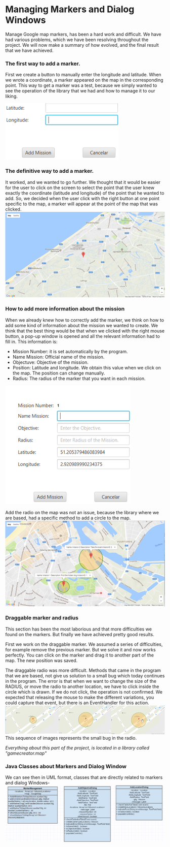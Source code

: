 # **Managing Markers and Dialog Windows**

Manage Google map markers, has been a hard work and difficult. We have had various problems, which we have been resolving throughout the project. We will now make a summary of how evolved, and the final result that we have achieved.

### The first way to add a marker.

First we create a button to manually enter the longitude and latitude.  When we wrote a coordinate,  a marker appeared on the map in the corresponding point. This way to get a marker was a test, because we simply wanted to see the operation of the library that we had  and how to manage it to our liking.

![](/assets/LocationAndLongitude.png)

### The definitive way to add a marker.

It worked, and we wanted to go further. We thought that it would be easier for the user to click on the screen to select the point that the user knew exactly the coordinate \(latitude and longitude\) of the point that he wanted to add. So, we decided when the user click with the right button at one point specific to the map, a marker will appear at the point of the map that was clicked.![](/assets/mapMarker1.png)

### How to add more information about the mission

When we already knew how to correctly add the marker, we think on how to add some kind of information about the mission we wanted to create. We think that the best thing would be that when we clicked with the right mouse button, a pop-up window is opened and all the relevant information had to fill in. This information is:

* Mission Number: it is set automatically by the program.
* Name Mission: Official name of the mission.
* Objectuve: Objective of the mission.
* Position: Latitude and longitude. We obtain this value when we click on the map. The position can change manually.
* Radius: The radius of the marker that you want in each mission.

![](/assets/AddDialogWindow.png)

Add the radio on the map was not an issue, because the library where we are based, had a specific method to add a circle to the map.![](/assets/ExampleRadiusandMap.png)

### Draggable marker and radius

This section has been the most laborious and that more difficulties we found on the markers. But finally we have achieved pretty good results.

First we work on the draggable marker. We assumed a series of difficulties, for example remove the previous marker. But we solve it and now works perfectly. You can click on the marker and drag it to another part of the map. The new position was saved.

The draggable radio was more difficult. Methods that came in the program that we are based, not give us solution to a small bug which today continues in the program. The error is that when we want to change the size of the RADIUS, or move the radio to another location, we have to click inside the circle which is drawn. If we do not click, the operation is not confirmed. We expected that releasing the mouse to make the different variations, you could capture that event, but there is an EventHandler for this action.![](/assets/radius.png)This sequence of images represents the small bug in the radio.

_Everything about this part of the project, is located in a library called "gamecreator.map"_

### Java Classes about Markers and Dialog Window

We can see then in UML format, classes that are directly related to markers and dialog Windows-![](/assets/UMLMARKERS.png)





